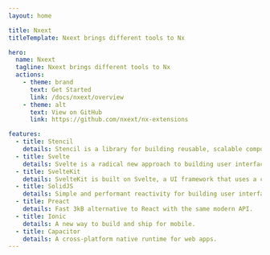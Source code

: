 ```yaml
---
layout: home

title: Nxext
titleTemplate: Nxext brings different tools to Nx

hero:
  name: Nxext
  tagline: Nxext brings different tools to Nx
  actions:
    - theme: brand
      text: Get Started
      link: /docs/nxext/overview
    - theme: alt
      text: View on GitHub
      link: https://github.com/nxext/nx-extensions

features:
  - title: Stencil
    details: Stencil is a library for building reusable, scalable component libraries. Generate small, blazing fast Web Components that run everywhere.
  - title: Svelte
    details: Svelte is a radical new approach to building user interfaces. Whereas traditional frameworks like React and Vue do the bulk of their work in the browser, Svelte shifts that work into a compile step that happens when you build your app.
  - title: SvelteKit
    details: SvelteKit is built on Svelte, a UI framework that uses a compiler to let you write breathtakingly concise components that do minimal work in the browser, using languages you already know — HTML, CSS and JavaScript.
  - title: SolidJS
    details: Simple and performant reactivity for building user interfaces.
  - title: Preact
    details: Fast 3kB alternative to React with the same modern API.
  - title: Ionic
    details: A new way to build and ship for mobile.
  - title: Capacitor
    details: A cross-platform native runtime for web apps.
---
```

